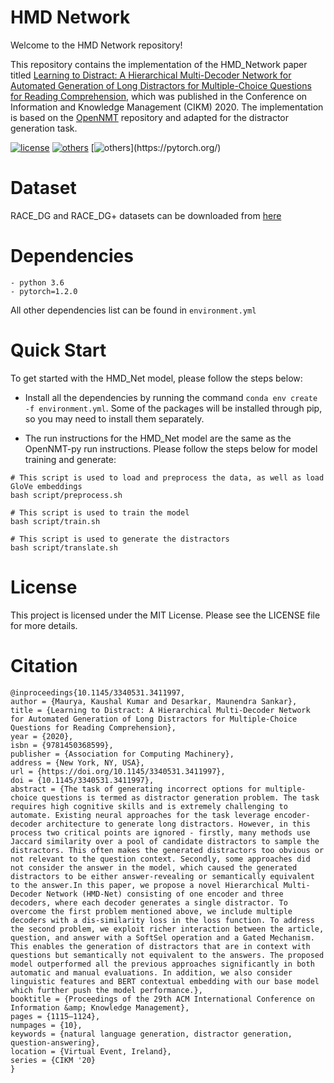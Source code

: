 # HMD Network
Welcome to the HMD Network repository!

This repository contains the implementation of the HMD_Network paper titled [Learning to Distract: A Hierarchical Multi-Decoder Network for Automated Generation of Long Distractors for Multiple-Choice Questions for Reading Comprehension](https://dl.acm.org/doi/pdf/10.1145/3340531.3411997), which was published in the Conference on Information and Knowledge Management (CIKM) 2020. The implementation is based on the [OpenNMT](https://github.com/OpenNMT/OpenNMT-py) repository and adapted for the distractor generation task.

[![license](https://img.shields.io/github/license/mashape/apistatus.svg?maxAge=2592000)](https://github.com/Arko98/Hostility-Detection-in-Hindi-Constraint-2021/blob/main/LICENSE)
[![others](https://img.shields.io/badge/Huggingface-Cuda%2011.1.0-brightgreen)](https://huggingface.co/)
[![others](https://img.shields.io/badge/PyTorch-Stable%20(1.8.1)-orange)](https://pytorch.org/)

# Dataset
RACE_DG and RACE_DG+ datasets can be downloaded from [here](https://iith-my.sharepoint.com/:f:/g/personal/cs18resch11003_iith_ac_in/Ep53QDxqDfFKqekYccbOPAkBjmEyZxirbGu52x-3aNSPUA?e=15HY9m)

# Dependencies

```
- python 3.6
- pytorch=1.2.0
```
All other dependencies list can be found in `environment.yml`

# Quick Start
To get started with the HMD_Net model, please follow the steps below:

- Install all the dependencies by running the command `conda env create -f environment.yml`. Some of the packages will be installed through pip, so you may need to install them separately.

- The run instructions for the HMD_Net model are the same as the OpenNMT-py run instructions. Please follow the steps below for model training  and generate:
```
# This script is used to load and preprocess the data, as well as load GloVe embeddings
bash script/preprocess.sh

# This script is used to train the model
bash script/train.sh 

# This script is used to generate the distractors
bash script/translate.sh 
```

# License
This project is licensed under the MIT License. Please see the LICENSE file for more details.

# Citation
```
@inproceedings{10.1145/3340531.3411997,
author = {Maurya, Kaushal Kumar and Desarkar, Maunendra Sankar},
title = {Learning to Distract: A Hierarchical Multi-Decoder Network for Automated Generation of Long Distractors for Multiple-Choice Questions for Reading Comprehension},
year = {2020},
isbn = {9781450368599},
publisher = {Association for Computing Machinery},
address = {New York, NY, USA},
url = {https://doi.org/10.1145/3340531.3411997},
doi = {10.1145/3340531.3411997},
abstract = {The task of generating incorrect options for multiple-choice questions is termed as distractor generation problem. The task requires high cognitive skills and is extremely challenging to automate. Existing neural approaches for the task leverage encoder-decoder architecture to generate long distractors. However, in this process two critical points are ignored - firstly, many methods use Jaccard similarity over a pool of candidate distractors to sample the distractors. This often makes the generated distractors too obvious or not relevant to the question context. Secondly, some approaches did not consider the answer in the model, which caused the generated distractors to be either answer-revealing or semantically equivalent to the answer.In this paper, we propose a novel Hierarchical Multi-Decoder Network (HMD-Net) consisting of one encoder and three decoders, where each decoder generates a single distractor. To overcome the first problem mentioned above, we include multiple decoders with a dis-similarity loss in the loss function. To address the second problem, we exploit richer interaction between the article, question, and answer with a SoftSel operation and a Gated Mechanism. This enables the generation of distractors that are in context with questions but semantically not equivalent to the answers. The proposed model outperformed all the previous approaches significantly in both automatic and manual evaluations. In addition, we also consider linguistic features and BERT contextual embedding with our base model which further push the model performance.},
booktitle = {Proceedings of the 29th ACM International Conference on Information &amp; Knowledge Management},
pages = {1115–1124},
numpages = {10},
keywords = {natural language generation, distractor generation, question-answering},
location = {Virtual Event, Ireland},
series = {CIKM '20}
}
```
